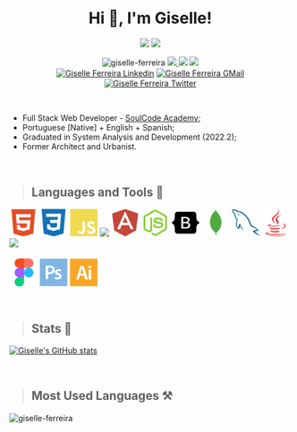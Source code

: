 <p ><h1 align="center">Hi 👋, I'm Giselle!</h1>
<p align="center" ><img " width="160" src="https://cdn.dribbble.com/users/2789762/screenshots/8630894/media/583b209224b027954cb6e8b9901cb731.gif"/>
<img width="160" src="https://cdn.dribbble.com/users/859807/screenshots/6284055/benny_typing_1.gif"/></p>

<p align="center"> <img height="20" src="https://komarev.com/ghpvc/?username=giselle-ferreira&label=Profile%20views&color=0e75b6&style=flat" alt="giselle-ferreira" /> 
<a href="https://github.com/giselle-ferreira/giselle-ferreira/blob/main/README_ptbr.md" target="blank"><img height="20" src="https://img.shields.io/badge/-Portugu%C3%AAs-blue" /> <a href="https://github.com/giselle-ferreira/giselle-ferreira/blob/main/README_es.md" target="blank"><img height="20" src="https://img.shields.io/badge/-Espa%C3%B1ol-blue" /></a> <a href="https://github.com/giselle-ferreira/giselle-ferreira/blob/main/README.md" target="blank"><img height="20" src="https://img.shields.io/badge/-English-green" /></a>
<br/>  
<a href="https://linkedin.com/in/giselleferreiras" target="_blank" ><img align="center" height="25" src="https://img.shields.io/badge/linkedin-%230077B5.svg?style=for-the-badge&logo=linkedin&logoColor=white" alt="Giselle Ferreira Linkedin" /></a>
<a href="mailto:giselle.fs@gmail.com" target="_blank" ><img height="25" align="center" src="https://img.shields.io/badge/Gmail-D14836?style=for-the-badge&logo=gmail&logoColor=white" alt="Giselle Ferreira GMail" /></a>
<a href="https://twitter.com/giferreira_dev" target="_blank" ><img height="25" align="center" src="https://img.shields.io/badge/Twitter-1DA1F2?style=for-the-badge&logo=twitter&logoColor=white" alt="Giselle Ferreira Twitter" /></a>
</p>

<br/>
  
- Full Stack Web Developer - [SoulCode Academy](https://soulcodeacademy.org/);
- Portuguese [Native] + English + Spanish;
- Graduated in System Analysis and Development (2022.2);
- Former Architect and Urbanist.

<br>

>## Languages and Tools 🧰

<p align="left">
<img src="https://raw.githubusercontent.com/devicons/devicon/master/icons/html5/html5-plain.svg" width="50">
<img src="https://raw.githubusercontent.com/devicons/devicon/master/icons/css3/css3-plain.svg" width="50">
<img src="https://raw.githubusercontent.com/devicons/devicon/master/icons/javascript/javascript-plain.svg" width="50">
<img src="https://cdn.jsdelivr.net/gh/devicons/devicon/icons/react/react-original.svg" width="50">
<img src="https://raw.githubusercontent.com/devicons/devicon/master/icons/angularjs/angularjs-plain.svg" width="50">
<img src="https://raw.githubusercontent.com/devicons/devicon/master/icons/nodejs/nodejs-plain.svg" width="50">
<img src="https://raw.githubusercontent.com/devicons/devicon/master/icons/bootstrap/bootstrap-plain.svg" width="50">
<img src="https://raw.githubusercontent.com/devicons/devicon/master/icons/mongodb/mongodb-plain.svg" width="50">
<img src="https://raw.githubusercontent.com/devicons/devicon/master/icons/mysql/mysql-plain.svg" width="50"> 
<img src="https://raw.githubusercontent.com/devicons/devicon/master/icons/java/java-plain.svg" width="50">
<img src="https://spring.io/img/spring.svg" width="50"> 
<br>
<br> 
<img src="https://raw.githubusercontent.com/devicons/devicon/master/icons/figma/figma-original.svg" width="50">  
<img src="https://raw.githubusercontent.com/devicons/devicon/master/icons/photoshop/photoshop-plain.svg" width="50"> 
<img src="https://raw.githubusercontent.com/devicons/devicon/master/icons/illustrator/illustrator-plain.svg" width="50">
</p>  

<br>

>## Stats 📝
[![Giselle's GitHub stats](https://github-readme-stats.vercel.app/api?username=giselle-ferreira&show_icons=true&title_color=fff&icon_color=37aaff&text_color=f8f8f2&bg_color=171c24&count_private=true)](https://github.com/giselle-ferreira/github-readme-stats)

<br>

>## Most Used Languages ⚒️
<p><img align="center" src="https://github-readme-stats.vercel.app/api/top-langs?username=giselle-ferreira&show_icons=true&locale=en&layout=compact&title_color=fff&text_color=f8f8f2&hide=java&bg_color=171c24" alt="giselle-ferreira" /></p>

<br>
